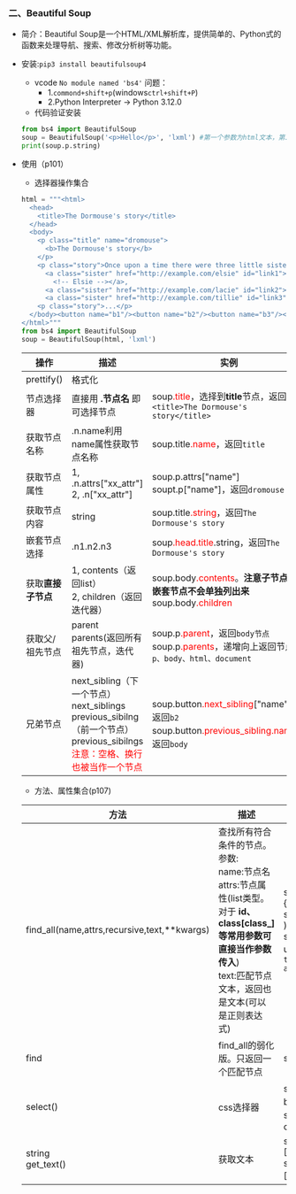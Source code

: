 ### 二、Beautiful Soup
- 简介：Beautiful Soup是一个HTML/XML解析库，提供简单的、Python式的函数来处理导航、搜索、修改分析树等功能。
- 安装:`pip3 install beautifulsoup4`
  - vcode  `No module named 'bs4'` 问题：
    - 1.`commond+shift+p`(windows`ctrl+shift+P`)
    - 2.Python Interpreter -> Python 3.12.0
  - 代码验证安装
  ```python
  from bs4 import BeautifulSoup
  soup = BeautifulSoup('<p>Hello</p>', 'lxml') #第一个参数为html文本，第二给为解释器(支持的解析器有:lxml、xml、html.parser、html5lib)
  print(soup.p.string)
  ```
- 使用（p101）
  - 选择器操作集合
  ```python
  html = """<html>
    <head>
      <title>The Dormouse's story</title>
    </head>
    <body>
      <p class="title" name="dromouse">
        <b>The Dormouse's story</b>
      </p>
      <p class="story">Once upon a time there were three little sisters; and their names were
        <a class="sister" href="http://example.com/elsie" id="link1">
          <!-- Elsie --></a>,
        <a class="sister" href="http://example.com/lacie" id="link2">Lacie</a>and
        <a class="sister" href="http://example.com/tillie" id="link3">Tillie</a>; and they lived at the bottom of a well.</p>
      <p class="story">...</p>
    </body><button name="b1"/><button name="b2"/><button name="b3"/><button name="b4"/>
  </html>"""
  from bs4 import BeautifulSoup
  soup = BeautifulSoup(html, 'lxml')
  ```
  操作|描述|实例
  ---|---|---
  prettify()|格式化|
  节点选择器|直接用 **.节点名** 即可选择节点|soup<font color='red'>.title</font>，选择到**title**节点，返回`<title>The Dormouse's story</title>`
  获取节点名称| .n.name利用name属性获取节点名称|soup.title<font color='red'>.name</font>，返回`title`
  获取节点属性|1, .n.attrs["xx_attr"]</br>2, .n["xx_attr"]|soup.p.attrs["name"]</br>soupt.p["name"]，返回`dromouse`
  获取节点内容|string|soup.title<font color='red'>.string</font>，返回`The Dormouse's story`
  嵌套节点选择|.n1.n2.n3|soup<font color='red'>.head.title</font>.string，返回`The Dormouse's story`
  获取**直接子节点**|1, contents（返回list）</br>2, children（返回迭代器）|soup.body<font color='red'>.contents</font>。**注意子节点内的嵌套节点不会单独列出来**</br>soup.body<font color='red'>.children</font>
  获取父/祖先节点|parent</br>parents(返回所有祖先节点，迭代器)|soup.p<font color='red'>.parent</font>，返回`body节点`</br>soup.p<font color='red'>.parents</font>，递增向上返回节点`p、body、html、document`
  兄弟节点|next_sibling（下一个节点）</br>next_siblings</br>previous_sibilng（前一个节点）</br>previous_sibilngs</br><font color='red'>注意：空格、换行也被当作一个节点</font>|soup.button<font color='red'>.next_sibling</font>["name"]，返回`b2`</br>soup.button<font color='red'>.previous_sibling.name</font>，返回`body`

  - 方法、属性集合(p107)

  方法|描述|实例
  ---|---|---
  find_all(name,attrs,recursive,text,\*\*kwargs)|查找所有符合条件的节点。参数:</br>name:节点名</br>attrs:节点属性(list类型。对于 **id、class[class_]等常用参数可直接当作参数传入**)</br>text:匹配节点文本，返回也是文本(可以是正则表达式)|soup.find_all(name="p",attrs={"class":"story"} )</br>soup.find_all(name="p",class_="story" )</br>soup.find_all(text=re.compile("Once upon"))，返回`['Once upon a time there were three little sisters; and their names were\n      ']`
  find|find_all的弱化版。只返回一个匹配节点|soup.find(name="p")
  select()|css选择器|soup.select("body p a#link1")，选择 body->p->a且id="link1"的节点</br>soup.select("p.story")，选择p节点且class="story"
  string</br>get_text()|获取文本|soup.select("body p a#link2")[0].string</br>soup.select("body p a#link2")[0].get_text()，返回`Lacie`